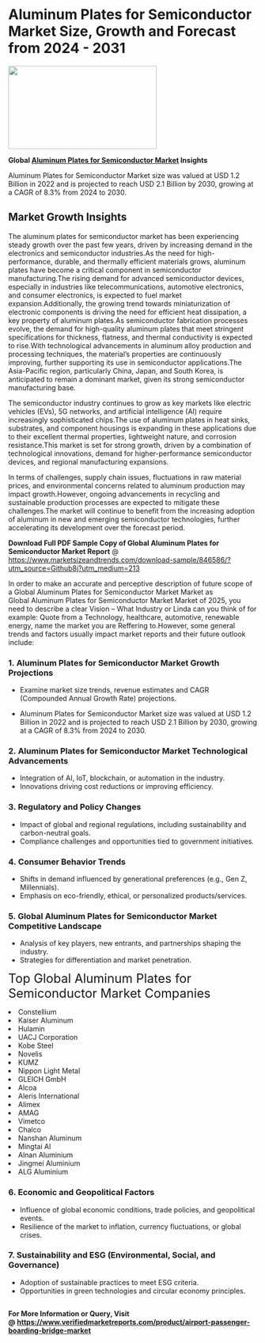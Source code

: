 <H1>Aluminum Plates for Semiconductor Market Size, Growth and Forecast from 2024 - 2031</H1><img class="aligncenter size-medium wp-image-584254" src="https://thirdeyenews.in/wp-content/uploads/2024/09/Global-Market-Research-300x168.jpeg" alt="" width="300" height="168" /><p><strong>Global&nbsp;<a href="https://www.marketsizeandtrends.com/download-sample/846586/?utm_source=Github8j?utm_medium=213">Aluminum Plates for Semiconductor Market</a> Insights</strong></p><p>Aluminum Plates for Semiconductor Market size was valued at USD 1.2 Billion in 2022 and is projected to reach USD 2.1 Billion by 2030, growing at a CAGR of 8.3% from 2024 to 2030.</p><p><h2>Market Growth Insights</h2> The aluminum plates for semiconductor market has been experiencing steady growth over the past few years, driven by increasing demand in the electronics and semiconductor industries.As the need for high-performance, durable, and thermally efficient materials grows, aluminum plates have become a critical component in semiconductor manufacturing.The rising demand for advanced semiconductor devices, especially in industries like telecommunications, automotive electronics, and consumer electronics, is expected to fuel market expansion.Additionally, the growing trend towards miniaturization of electronic components is driving the need for efficient heat dissipation, a key property of aluminum plates.As semiconductor fabrication processes evolve, the demand for high-quality aluminum plates that meet stringent specifications for thickness, flatness, and thermal conductivity is expected to rise.With technological advancements in aluminum alloy production and processing techniques, the material’s properties are continuously improving, further supporting its use in semiconductor applications.The Asia-Pacific region, particularly China, Japan, and South Korea, is anticipated to remain a dominant market, given its strong semiconductor manufacturing base. <p>The semiconductor industry continues to grow as key markets like electric vehicles (EVs), 5G networks, and artificial intelligence (AI) require increasingly sophisticated chips.The use of aluminum plates in heat sinks, substrates, and component housings is expanding in these applications due to their excellent thermal properties, lightweight nature, and corrosion resistance.This market is set for strong growth, driven by a combination of technological innovations, demand for higher-performance semiconductor devices, and regional manufacturing expansions.</p> <p>In terms of challenges, supply chain issues, fluctuations in raw material prices, and environmental concerns related to aluminum production may impact growth.However, ongoing advancements in recycling and sustainable production processes are expected to mitigate these challenges.The market will continue to benefit from the increasing adoption of aluminum in new and emerging semiconductor technologies, further accelerating its development over the forecast period.</p> </p><p><span class=""><strong>Download Full PDF Sample Copy of Global Aluminum Plates for Semiconductor Market Report</strong> @ <a href="https://www.marketsizeandtrends.com/download-sample/846586/?utm_source=Github8j?utm_medium=213" target="_blank">https://www.marketsizeandtrends.com/download-sample/846586/?utm_source=Github8j?utm_medium=213</a></span></p><p>In order to make an accurate and perceptive description of future scope of a Global&nbsp;Aluminum Plates for Semiconductor Market Market as Global&nbsp;Aluminum Plates for Semiconductor Market Market of 2025, you need to describe a clear Vision &ndash; What Industry or Linda can you think of for example: Quote from a Technology, healthcare, automotive, renewable energy, name the market you are Reffering to.However, some general trends and factors usually impact market reports and their future outlook include:</p><h3>1.&nbsp;<strong>Aluminum Plates for Semiconductor Market Growth Projections</strong></h3><ul><li>Examine market size trends, revenue estimates and CAGR (Compounded Annual Growth Rate) projections.</li><li><p>Aluminum Plates for Semiconductor Market size was valued at USD 1.2 Billion in 2022 and is projected to reach USD 2.1 Billion by 2030, growing at a CAGR of 8.3% from 2024 to 2030.</p></li></ul><h3>2.&nbsp;<strong>Aluminum Plates for Semiconductor Market Technological Advancements</strong></h3><ul><li>Integration of AI, IoT, blockchain, or automation in the industry.</li><li>Innovations driving cost reductions or improving efficiency.</li></ul><h3>3.&nbsp;<strong>Regulatory and Policy Changes</strong></h3><ul><li>Impact of global and regional regulations, including sustainability and carbon-neutral goals.</li><li>Compliance challenges and opportunities tied to government initiatives.</li></ul><h3>4.&nbsp;<strong>Consumer Behavior Trends</strong></h3><ul><li>Shifts in demand influenced by generational preferences (e.g., Gen Z, Millennials).</li><li>Emphasis on eco-friendly, ethical, or personalized products/services.</li></ul><h3>5.&nbsp;<strong>Global Aluminum Plates for Semiconductor Market Competitive Landscape</strong></h3><ul><li>Analysis of key players, new entrants, and partnerships shaping the industry.</li><li>Strategies for differentiation and market penetration.</li></ul><p data-pm-slice="1 1 []"><span style="color: inherit; font-family: inherit; font-size: 25px;">Top Global Aluminum Plates for Semiconductor Market Companies</span></p><div class="" data-test-id=""><p><li>Constellium</li><li> Kaiser Aluminum</li><li> Hulamin</li><li> UACJ Corporation</li><li> Kobe Steel</li><li> Novelis</li><li> KUMZ</li><li> Nippon Light Metal</li><li> GLEICH GmbH</li><li> Alcoa</li><li> Aleris International</li><li> Alimex</li><li> AMAG</li><li> Vimetco</li><li> Chalco</li><li> Nanshan Aluminum</li><li> Mingtai Al</li><li> Alnan Aluminium</li><li> Jingmei Aluminium</li><li> ALG Aluminium</li></p></div><h3>6.&nbsp;<strong>Economic and Geopolitical Factors</strong></h3><ul><li>Influence of global economic conditions, trade policies, and geopolitical events.</li><li>Resilience of the market to inflation, currency fluctuations, or global crises.</li></ul><h3>7.&nbsp;<strong>Sustainability and ESG (Environmental, Social, and Governance)</strong></h3><ul><li>Adoption of sustainable practices to meet ESG criteria.</li><li>Opportunities in green technologies and circular economy principles.</li></ul><h2><strong style="font-size: 14px;">For More Information or Query, Visit @&nbsp;</strong><a style="background-color: #ffffff; font-size: 14px;" href="https://www.marketsizeandtrends.com/report/aluminum-plates-for-semiconductor-market/" target="_blank">https://www.verifiedmarketreports.com/product/airport-passenger-boarding-bridge-market</a></h2>